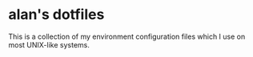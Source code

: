 # alan's dotfiles

This is a collection of my environment configuration files which I use on most UNIX-like systems.

